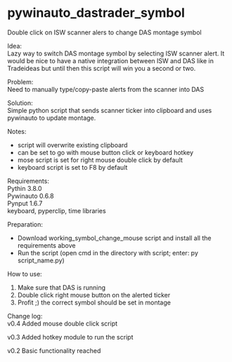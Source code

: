 # pywinauto_dastrader_symbol
Double click on ISW scanner alers to change DAS montage symbol

Idea: <br>
Lazy way to switch DAS montage symbol by selecting ISW scanner alert. 
It would be nice to have a native integration between ISW and DAS like in Tradeideas but until then this script will win you a second or two. 

Problem:<br>
Need to manually type/copy-paste alerts from the scanner into DAS

Solution:<br>
Simple python script that sends scanner ticker into clipboard and uses pywinauto to update montage.

Notes:
- script will overwrite existing clipboard
- can be set to go with mouse button click or keyboard hotkey
- mose script is set for right mouse double click by default
- keyboard script is set to F8 by default

Requirements:<br>
Pythin 3.8.0<br>
Pywinauto 0.6.8<br>
Pynput 1.6.7<br>
keyboard, pyperclip, time libraries<br>

Preparation:
- Download working_symbol_change_mouse script and install all the requirements above
- Run the script (open cmd in the directory with script; enter: py script_name.py)

How to use:
1. Make sure that DAS is running
2. Double click right mouse button on the alerted ticker
3. Profit ;) the correct symbol should be set in montage


Change log:<br>
v0.4
Added mouse double click script

v0.3
Added hotkey module to run the script

v0.2
Basic functionality reached
